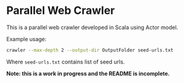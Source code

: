 # Parallel Web Crawler

This is a parallel web crawler developed in Scala using Actor model.

Example usage:

```bash
crawler --max-depth 2 --output-dir OutputFolder seed-urls.txt
```

Where `seed-urls.txt` contains list of seed urls.

**Note: this is a work in progress and the README is incomplete.**

